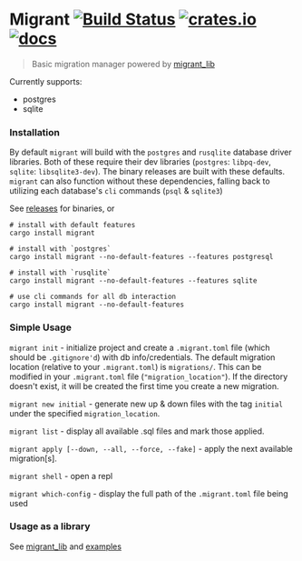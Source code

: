 # Migrant [![Build Status](https://travis-ci.org/jaemk/migrant.svg?branch=master)](https://travis-ci.org/jaemk/migrant) [![crates.io](https://img.shields.io/crates/v/migrant.svg)](https://crates.io/crates/migrant) [![docs](https://docs.rs/migrant/badge.svg)](https://docs.rs/migrant)
> Basic migration manager powered by [migrant_lib](https://github.com/jaemk/migrant/tree/master/migrant_lib)

Currently supports:
 * postgres
 * sqlite


### Installation

By default `migrant` will build with the `postgres` and `rusqlite` database driver libraries. Both of these require their dev libraries (`postgres`: `libpq-dev`, `sqlite`: `libsqlite3-dev`). The binary releases are built with these defaults. `migrant` can also function without these dependencies, falling back to utilizing each database's `cli` commands (`psql` & `sqlite3`)

See [releases](https://github.com/jaemk/migrant/releases) for binaries, or

```shell
# install with default features
cargo install migrant

# install with `postgres`
cargo install migrant --no-default-features --features postgresql

# install with `rusqlite`
cargo install migrant --no-default-features --features sqlite

# use cli commands for all db interaction
cargo install migrant --no-default-features 
```

### Simple Usage

`migrant init` - initialize project and create a `.migrant.toml` file (which should be `.gitignore'd`) with db info/credentials. The default migration location (relative to your `.migrant.toml`) is `migrations/`. This can be modified in your `.migrant.toml` file (`"migration_location"`). If the directory doesn't exist, it will be created the first time you create a new migration.

`migrant new initial` - generate new up & down files with the tag `initial` under the specified `migration_location`.

`migrant list` - display all available .sql files and mark those applied.

`migrant apply [--down, --all, --force, --fake]` - apply the next available migration[s].

`migrant shell` - open a repl

`migrant which-config` - display the full path of the `.migrant.toml` file being used


### Usage as a library

See [migrant_lib](https://github.com/jaemk/migrant/tree/master/migrant_lib) and [examples](https://github.com/jaemk/migrant/tree/master/migrant_lib/examples)
